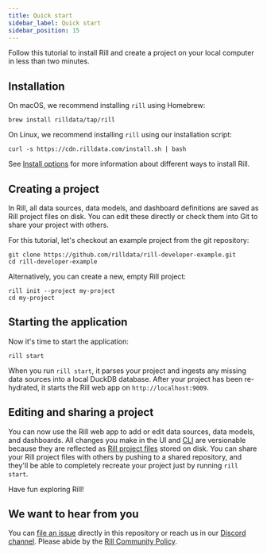 ```yaml
---
title: Quick start
sidebar_label: Quick start
sidebar_position: 15
---
```


Follow this tutorial to install Rill and create a project on your local computer in less than two minutes.

## Installation

On macOS, we recommend installing `rill` using Homebrew:

```
brew install rilldata/tap/rill
```

On Linux, we recommend installing `rill` using our installation script:

```
curl -s https://cdn.rilldata.com/install.sh | bash
```

See [Install options](./using-rill/install.md) for more information about different ways to install Rill.

<!-- TODO: Add docs link here -->

## Creating a project

In Rill, all data sources, data models, and dashboard definitions are saved as Rill project files on disk. You can edit these directly or check them into Git to share your project with others.

For this tutorial, let's checkout an example project from the git repository:

```
git clone https://github.com/rilldata/rill-developer-example.git
cd rill-developer-example
```

Alternatively, you can create a new, empty Rill project:

```
rill init --project my-project
cd my-project
```

## Starting the application

Now it's time to start the application:

```
rill start
```

When you run `rill start`, it parses your project and ingests any missing data sources into a local DuckDB database. After your project has been re-hydrated, it starts the Rill web app on `http://localhost:9009`.

## Editing and sharing a project

You can now use the Rill web app to add or edit data sources, data models, and dashboards. All changes you make in the UI and [CLI](./references/CLI/CLI.md) are versionable because they are reflected as [Rill project files](./references/project-files.md) stored on disk. You can share your Rill project files with others by pushing to a shared repository, and they'll be able to completely recreate your project just by running `rill start`.

Have fun exploring Rill!

## We want to hear from you

You can [file an issue](https://github.com/rilldata/rill-developer/issues/new/choose) directly in this repository or reach us in our [Discord channel](https://bit.ly/3unvA05). Please abide by the [Rill Community Policy](https://github.com/rilldata/rill-developer/blob/main/COMMUNITY-POLICY.md).
